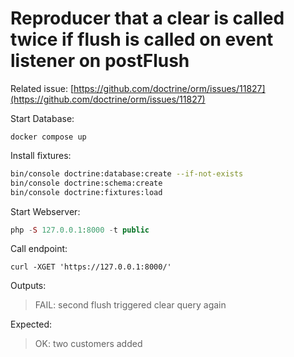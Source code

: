 # Reproducer that a clear is called twice if flush is called on event listener on postFlush

Related issue: [https://github.com/doctrine/orm/issues/11827](https://github.com/doctrine/orm/issues/11827)

Start Database:

```
docker compose up
```

Install fixtures:

```bash
bin/console doctrine:database:create --if-not-exists
bin/console doctrine:schema:create
bin/console doctrine:fixtures:load
```

Start Webserver:

```php
php -S 127.0.0.1:8000 -t public
```

Call endpoint:

```
curl -XGET 'https://127.0.0.1:8000/'
```

Outputs:

> FAIL: second flush triggered clear query again

Expected:

> OK: two customers added
